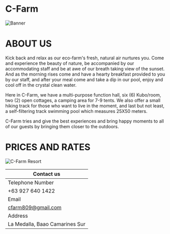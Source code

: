 # C-Farm 

![Banner](https://user-images.githubusercontent.com/99859756/155097703-fc0bdadd-074d-4d0f-aa89-e4443bfdcedf.png)


# ABOUT US
Kick back and relax as our eco-farm's fresh, natural air nurtures you. Come and experience the beauty of nature, be accompanied by our accommodating staff and be at awe of our breath taking view of the sunset. And as the morning rises come and have a hearty breakfast provided to you by our staff, and after your meal come and take a dip in our pool, enjoy and cool off in the crystal clean water.

Here in C-Farm, we have a multi-purpose function hall, six (6) Kubo/room, two (2) open cottages, a camping area for 7-9 tents. We also offer a small hiking track for those who want to live in the moment, and last but not least, a self-filtering track swimming pool which measures 25X50 meters.

C-Farm tries and give the best experiences and bring happy moments to all of our guests by bringing them closer to the outdoors.

# PRICES AND RATES
![C-Farm Resort](https://user-images.githubusercontent.com/99859756/155272321-00369c08-d28b-4d69-a84b-46f3944cf2e2.png)



| Contact us  | 
| ----------- | 
| Telephone Number
+63 927 640 1422| 
| Email
cfarm809@gmail.com | 
| Address
La Medalla, Baao Camarines Sur |




    
    
